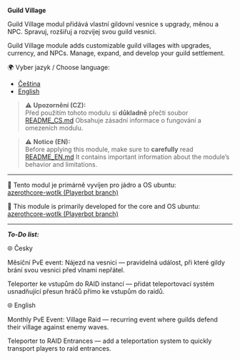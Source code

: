 **Guild Village**

Guild Village modul přidává vlastní gildovní vesnice s upgrady, měnou a NPC. Spravuj, rozšiřuj a rozvíjej svou guild vesnici.
 
Guild Village module adds customizable guild villages with upgrades, currency, and NPCs. Manage, expand, and develop your guild settlement.

🌍 Vyber jazyk / Choose language:
- [Čeština](https://github.com/BeardBear33/mod-guild-village/blob/main/README_CS.md)
- [English](https://github.com/BeardBear33/mod-guild-village/blob/main/README_EN.md)

> ⚠️ **Upozornění (CZ):**  
> Před použitím tohoto modulu si **důkladně** přečti soubor [README_CS.md](https://github.com/BeardBear33/mod-guild-village/blob/main/README_CS.md)
> Obsahuje zásadní informace o fungování a omezeních modulu.  

> ⚠️ **Notice (EN):**  
> Before applying this module, make sure to **carefully** read [README_EN.md](https://github.com/BeardBear33/mod-guild-village/blob/main/README_EN.md)
> It contains important information about the module’s behavior and limitations.  

----------------------------------------------------------------------------------------------------------------

🔧 Tento modul je primárně vyvíjen pro jádro a OS ubuntu:  
[azerothcore-wotlk (Playerbot branch)](https://github.com/liyunfan1223/azerothcore-wotlk/tree/Playerbot)

🔧 This module is primarily developed for the core and OS ubuntu:  
[azerothcore-wotlk (Playerbot branch)](https://github.com/liyunfan1223/azerothcore-wotlk/tree/Playerbot)

----------------------------------------------------------------------------------------------------------------

***To-Do list:***
 
🌐 Česky

Měsíční PvE event: Nájezd na vesnici — pravidelná událost, při které gildy brání svou vesnici před vlnami nepřátel.

Teleporter ke vstupům do RAID instancí — přidat teleportovací systém usnadňující přesun hráčů přímo ke vstupům do raidů.

🌐 English

Monthly PvE Event: Village Raid — recurring event where guilds defend their village against enemy waves.

Teleporter to RAID Entrances — add a teleportation system to quickly transport players to raid entrances.

